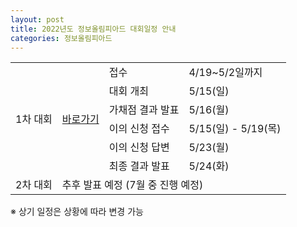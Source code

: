 ```yaml
---
layout: post
title: 2022년도 정보올림피아드 대회일정 안내
categories: 정보올림피아드
---
```


<table>
<tbody>
  <tr>
    <td rowspan="6">1차 대회</td><td rowspan="6"><a href="https://koi.or.kr/koi/2022/1/">바로가기</a></td><td>접수</td><td>4/19~5/2일까지</td></tr>
    <tr><td>대회 개최</td><td>5/15(일)</td></tr>
    <tr><td>가채점 결과 발표</td><td>5/16(월)</td></tr>
    <tr><td>이의 신청 접수</td><td>5/15(일) - 5/19(목)</td></tr>
    <tr><td>이의 신청 답변</td><td>5/23(월)</td></tr>
    <tr><td>최종 결과 발표</td><td>5/24(화)</td></tr>
    <tr><td>2차 대회</td><td colspan="3">추후 발표 예정 (7월 중 진행 예정)</td>
  </tr>
</tbody>
</table>

※ 상기 일정은 상황에 따라 변경 가능